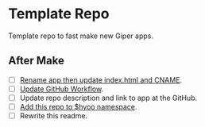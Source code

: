 # Template Repo

Template repo to fast make new Giper apps.

## After Make

- [ ] [Rename app then update index.html and CNAME](./app).
- [ ] [Update GitHub Workflow](.github/workflows).
- [ ] Update repo description and link to app at the GitHub.
- [ ] [Add this repo to $hyoo namespace](https://github.com/giper-dev/gd/blob/master/gd.meta.tree).
- [ ] Rewrite this readme.
